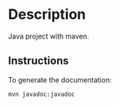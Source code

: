 # Description
Java project with maven.


## Instructions
To generate the documentation:
```
mvn javadoc:javadoc
```
